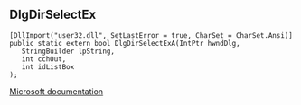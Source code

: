 ## DlgDirSelectEx

```
[DllImport("user32.dll", SetLastError = true, CharSet = CharSet.Ansi)]
public static extern bool DlgDirSelectExA(IntPtr hwndDlg,
   StringBuilder lpString,
   int cchOut,
   int idListBox
);
```

[Microsoft documentation](https://docs.microsoft.com/en-us/windows/win32/api/winuser/nf-winuser-dlgdirselectexa)
